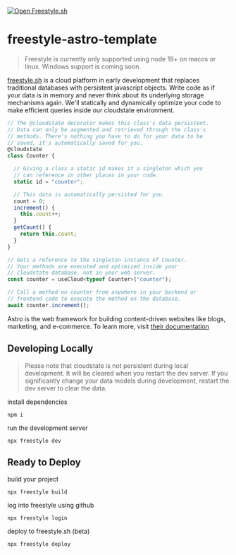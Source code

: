 [![Open Freestyle.sh](https://www.freestyle.sh/github-hero.png)](https://www.freestyle.sh/)
# freestyle-astro-template

> Freestyle is currently only supported using node 19+ on macos or linux. Windows support is coming soon.

<!-- stackblitz uses node 18 and we currently require node 19 because we use crypto.randomUUID -->
<!-- [![Open in StackBlitz](https://developer.stackblitz.com/img/open_in_stackblitz.svg)](https://stackblitz.com/fork/github/freestyle-sh/freestyle-astro-template) -->

[freestyle.sh](https://www.freestyle.sh) is a cloud platform in early development that replaces traditional databases with persistent javascript objects. Write code as if your data is in memory and never think about its underlying storage mechanisms again. We'll statically and dynamically optimize your code to make efficient queries inside our cloudstate environment.
```js
// The @cloudstate decorator makes this class's data persistent.
// Data can only be augmented and retrieved through the class's
// methods. There's nothing you have to do for your data to be
// saved, it's automatically saved for you.
@cloudstate
class Counter {

  // Giving a class a static id makes it a singleton which you
  // can reference in other places in your code.
  static id = "counter";

  // This data is automatically persisted for you.
  count = 0;
  increment() {
    this.count++;
  }
  getCount() {
    return this.count;
  }
}

// Gets a reference to the singleton instance of Counter.
// Your methods are executed and optimized inside your
// cloudstate database, not in your web server.
const counter = useCloud<typeof Counter>("counter");

// Call a method on counter from anywhere in your backend or
// frontend code to execute the method on the database.
await counter.increment();

```
Astro is the web framework for building content-driven websites like blogs, marketing, and e-commerce. To learn more, visit [their documentation](https://docs.astro.build/en/concepts/why-astro/)

## Developing Locally
> Please note that cloudstate is not persistent during local development. It will be cleared when you restart the dev server. If you significantly change your data models during development, restart the dev server to clear the data.

install dependencies
```
npm i
```

run the development server
```
npx freestyle dev
```

## Ready to Deploy
build your project
```
npx freestyle build
```

log into freestyle using github
```
npx freestyle login
```

deploy to freestyle.sh (beta)
```
npx freestyle deploy
```

